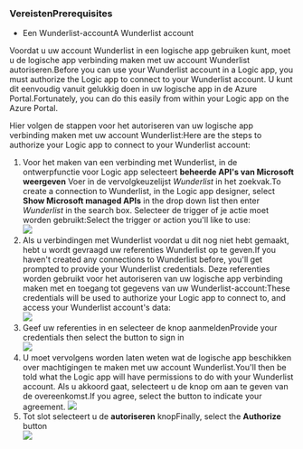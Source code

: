 ### <a name="prerequisites"></a><span data-ttu-id="f02b2-101">Vereisten</span><span class="sxs-lookup"><span data-stu-id="f02b2-101">Prerequisites</span></span>
* <span data-ttu-id="f02b2-102">Een Wunderlist-account</span><span class="sxs-lookup"><span data-stu-id="f02b2-102">A Wunderlist account</span></span>  

<span data-ttu-id="f02b2-103">Voordat u uw account Wunderlist in een logische app gebruiken kunt, moet u de logische app verbinding maken met uw account Wunderlist autoriseren.</span><span class="sxs-lookup"><span data-stu-id="f02b2-103">Before you can use your Wunderlist account in a Logic app, you must authorize the Logic app to connect to your Wunderlist account.</span></span> <span data-ttu-id="f02b2-104">U kunt dit eenvoudig vanuit gelukkig doen in uw logische app in de Azure Portal.</span><span class="sxs-lookup"><span data-stu-id="f02b2-104">Fortunately, you can do this easily from within your Logic app on the Azure Portal.</span></span> 

<span data-ttu-id="f02b2-105">Hier volgen de stappen voor het autoriseren van uw logische app verbinding maken met uw account Wunderlist:</span><span class="sxs-lookup"><span data-stu-id="f02b2-105">Here are the steps to authorize your Logic app to connect to your Wunderlist account:</span></span>

1. <span data-ttu-id="f02b2-106">Voor het maken van een verbinding met Wunderlist, in de ontwerpfunctie voor Logic app selecteert **beheerde API's van Microsoft weergeven** Voer in de vervolgkeuzelijst *Wunderlist* in het zoekvak.</span><span class="sxs-lookup"><span data-stu-id="f02b2-106">To create a connection to Wunderlist, in the Logic app designer, select **Show Microsoft managed APIs** in the drop down list then enter *Wunderlist* in the search box.</span></span> <span data-ttu-id="f02b2-107">Selecteer de trigger of je actie moet worden gebruikt:</span><span class="sxs-lookup"><span data-stu-id="f02b2-107">Select the trigger or action you'll like to use:</span></span>  
   ![](./media/connectors-create-api-wunderlist/wunderlist-0.png)
2. <span data-ttu-id="f02b2-108">Als u verbindingen met Wunderlist voordat u dit nog niet hebt gemaakt, hebt u wordt gevraagd uw referenties Wunderlist op te geven.</span><span class="sxs-lookup"><span data-stu-id="f02b2-108">If you haven't created any connections to Wunderlist before, you'll get prompted to provide your Wunderlist credentials.</span></span> <span data-ttu-id="f02b2-109">Deze referenties worden gebruikt voor het autoriseren van uw logische app verbinding maken met en toegang tot gegevens van uw Wunderlist-account:</span><span class="sxs-lookup"><span data-stu-id="f02b2-109">These credentials will be used to authorize your Logic app to connect to, and access your Wunderlist account's data:</span></span>   
   ![](./media/connectors-create-api-wunderlist/wunderlist-1.png)  
3. <span data-ttu-id="f02b2-110">Geef uw referenties in en selecteer de knop aanmelden</span><span class="sxs-lookup"><span data-stu-id="f02b2-110">Provide your credentials then select the button to sign in</span></span>  
   ![](./media/connectors-create-api-wunderlist/wunderlist-2.png)  
4. <span data-ttu-id="f02b2-111">U moet vervolgens worden laten weten wat de logische app beschikken over machtigingen te maken met uw account Wunderlist.</span><span class="sxs-lookup"><span data-stu-id="f02b2-111">You'll then be told what the Logic app will have permissions to do with your Wunderlist account.</span></span> <span data-ttu-id="f02b2-112">Als u akkoord gaat, selecteert u de knop om aan te geven van de overeenkomst.</span><span class="sxs-lookup"><span data-stu-id="f02b2-112">If you agree, select the button to indicate your agreement.</span></span> 
   ![](./media/connectors-create-api-wunderlist/wunderlist-4.png)  
5. <span data-ttu-id="f02b2-113">Tot slot selecteert u de **autoriseren** knop</span><span class="sxs-lookup"><span data-stu-id="f02b2-113">Finally, select the **Authorize** button</span></span>  
   ![](./media/connectors-create-api-wunderlist/wunderlist-5.png)  

